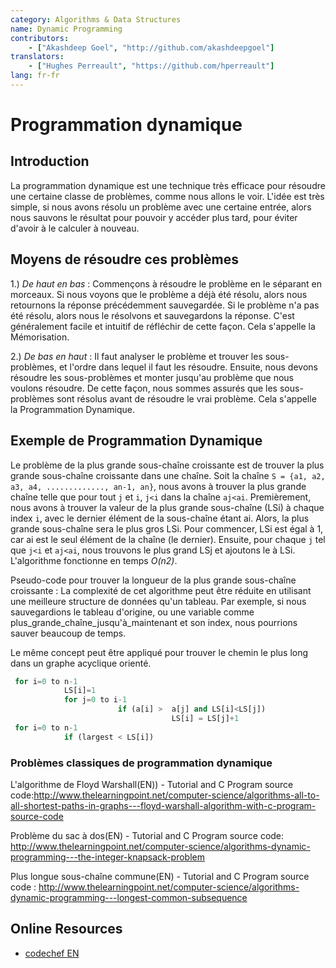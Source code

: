 ```yaml
---
category: Algorithms & Data Structures
name: Dynamic Programming
contributors:
    - ["Akashdeep Goel", "http://github.com/akashdeepgoel"]
translators:
    - ["Hughes Perreault", "https://github.com/hperreault"]
lang: fr-fr
---
```



# Programmation dynamique

## Introduction

La programmation dynamique est une technique très efficace pour résoudre une certaine classe de problèmes, comme nous allons le voir. L'idée est très simple, si nous avons résolu un problème avec une certaine entrée, alors nous sauvons le résultat pour pouvoir y accéder plus tard, pour éviter d'avoir à le calculer à nouveau.

## Moyens de résoudre ces problèmes

1.) *De haut en bas* : Commençons à résoudre le problème en le séparant en morceaux. Si nous voyons que le problème a déjà été résolu, alors nous retournons la réponse précédemment sauvegardée. Si le problème n'a pas été résolu, alors nous le résolvons et sauvegardons la réponse. C'est généralement facile et intuitif de réfléchir de cette façon. Cela s'appelle la Mémorisation.

2.) *De bas en haut* : Il faut analyser le problème et trouver les sous-problèmes, et l'ordre dans lequel il faut les résoudre. Ensuite, nous devons résoudre les sous-problèmes et monter jusqu'au problème que nous voulons résoudre. De cette façon, nous sommes assurés que les sous-problèmes sont résolus avant de résoudre le vrai problème. Cela s'appelle la Programmation Dynamique.

## Exemple de Programmation Dynamique

Le problème de la plus grande sous-chaîne croissante est de trouver la plus grande sous-chaîne croissante dans une chaîne. Soit la chaîne `S = {a1, a2, a3, a4, ............., an-1, an}`, nous avons à trouver la plus grande chaîne telle que pour tout `j` et `i`, `j<i` dans la chaîne `aj<ai`.
Premièrement, nous avons à trouver la valeur de la plus grande sous-chaîne (LSi) à chaque index `i`, avec le dernier élément de la sous-chaîne étant ai. Alors, la plus grande sous-chaîne sera le plus gros LSi. Pour commencer, LSi est égal à 1, car ai est le seul élément de la chaîne (le dernier). Ensuite, pour chaque `j` tel que `j<i` et `aj<ai`, nous trouvons le plus grand LSj et ajoutons le à LSi. L'algorithme fonctionne en temps *O(n2)*.   

Pseudo-code pour trouver la longueur de la plus grande sous-chaîne croissante :
La complexité de cet algorithme peut être réduite en utilisant une meilleure structure de données qu'un tableau. Par exemple, si nous sauvegardions le tableau d'origine, ou une variable comme plus_grande_chaîne_jusqu'à_maintenant et son index, nous pourrions sauver beaucoup de temps. 

Le même concept peut être appliqué pour trouver le chemin le plus long dans un graphe acyclique orienté.  

```python
 for i=0 to n-1
            LS[i]=1
            for j=0 to i-1
                        if (a[i] >  a[j] and LS[i]<LS[j])
                                    LS[i] = LS[j]+1
 for i=0 to n-1
            if (largest < LS[i])
```

### Problèmes classiques de programmation dynamique

L'algorithme de Floyd Warshall(EN)) - Tutorial and C Program source code:http://www.thelearningpoint.net/computer-science/algorithms-all-to-all-shortest-paths-in-graphs---floyd-warshall-algorithm-with-c-program-source-code

Problème du sac à dos(EN) - Tutorial and C Program source code: http://www.thelearningpoint.net/computer-science/algorithms-dynamic-programming---the-integer-knapsack-problem


Plus longue sous-chaîne commune(EN) - Tutorial and C Program source code : http://www.thelearningpoint.net/computer-science/algorithms-dynamic-programming---longest-common-subsequence

## Online Resources

* [codechef EN](https://www.codechef.com/wiki/tutorial-dynamic-programming)
